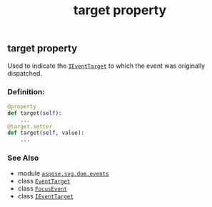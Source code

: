 ﻿---
title: target property
second_title: Aspose.SVG for Python via .NET API References
description: 
type: docs
weight: 200
url: /python-net/aspose.svg.dom.events/focusevent/target/
is_root: false
---

## target property


Used to indicate the [`IEventTarget`](/svg/python-net/aspose.svg.dom.events/ieventtarget) to which the event was originally dispatched.
### Definition:
```python
@property
def target(self):
    ...
@target.setter
def target(self, value):
    ...
```

### See Also
* module [`aspose.svg.dom.events`](../../)
* class [`EventTarget`](/svg/python-net/aspose.svg.dom/eventtarget)
* class [`FocusEvent`](/svg/python-net/aspose.svg.dom.events/focusevent)
* class [`IEventTarget`](/svg/python-net/aspose.svg.dom.events/ieventtarget)
